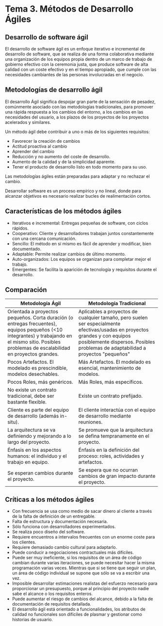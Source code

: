 # Tema 3. Métodos de Desarrollo Ágiles

## Desarrollo de software ágil

El desarrollo de software ágil es un enfoque iterativo e incremental de desarrollo de software, que se realiza de una forma colaborativa mediante una organización de los equipos propia dentro de un marco de trabajo de gobierno efectivo con la ceremonia justa, que produce software de alta calidad con un coste efectivo y en el tiempo apropiado, que cumple con las necesidades cambiantes de las personas involucradas en el negocio.

## Metodologías de desarrollo ágil

El desarrollo Ágil significa despojar gran parte de la sensación de pesadez, comúnmente asociado con las metodologías tradicionales, para promover una rápida respuesta a los cambios del entorno, a los cambios en las necesidades del usuario, a los plazos de los proyectos de los proyectos acelerados y similares.

Un método ágil debe contribuir a uno o más de los siguientes requisitos:
- Favorecer la creación de cambios
- Actitud proactiva al cambio
- Aprender del cambio
- Reducción y no aumento del coste de desarrollo.
- Aumento de la calidad y de la simplicidad aparente.
- Tener el producto de desarrollo listo en todo momento para su uso.

Las metodologías ágiles están preparadas para adaptar y no rechazar el cambio.

Desarrollar software es un proceso empírico y no lineal, donde para alcanzar objetivos es necesario realizar bucles de realimentación cortos.

## Características de los métodos ágiles

- Iterativos e incremental: Entregas pequeñas de software, con ciclos rápidos.
- Cooperativo: Cliente y desarrolladores trabajan juntos constantemente con una cercana comunicación.
- Sencillo: El método en sí mismo es fácil de aprender y modificar, bien documentado.
- Adaptable: Permite realizar cambios de último momento.
- Auto-organizados: Los equipos se organizan para completar mejor el trabajo.
- Emergentes: Se facilita la aparición de tecnología y requisitos durante el desarrollo.

## Comparación

| Metodología Ágil | Metodología Tradicional |
| ---------------- | ----------------------- |
| Orientada a proyectos pequeños. Corta duración (o entregas frecuentes), equipos pequeños (<10 integrantes) y trabajando en el mismo sitio. Posibles problemas de escalabilidad en proyectos grandes. | Aplicables a proyectos de cualquier tamaño, pero suelen ser especialmente efectivas/usadas en proyectos grandes y con equipos posiblemente dispersos. Posibles problemas de adaptabilidad a proyectos "pequeños" |
| Pocos Artefactos. El modelado es prescindible, modelos desechables. | Más Artefactos. El modelado es esencial, mantenimiento de modelos. |
| Pocos Roles, más genéricos. | Más Roles, más específicos. |
| No existe un contrato tradicional, debe ser bastante flexible. | Existe un contrato prefijado. |
| Cliente es parte del equipo de desarrollo (además in-situ). | El cliente interactúa con el equipo de desarrollo mediante reuniones. |
| La arquitectura se va definiendo y mejorando a lo largo del proyecto. | Se promueve que la arquitectura se defina tempranamente en el proyecto. |
| Énfasis en los aspectos humanos: el individuo y el trabajo en equipo. | Énfasis en la definición del proceso: roles, actividades y artefactos. |
| Se esperan cambios durante el proyecto. | Se espera que no ocurran cambios de gran impacto durante el proyecto. |

## Críticas a los métodos ágiles

- Con frecuencia se usa como medio de sacar dinero al cliente a través de la falta de definición de un entregable.
- Falta de estructura y documentación necesaria.
- Sólo funciona con desarrolladores experimentados.
- Se realiza poco diseño del software.
- Requiere encuentros a intervalos frecuentes con un enorme coste para los clientes.
- Requiere demasiado cambio cultural para adaptarlo.
- Puede conducir a negociaciones contractuales más difíciles.
- Puede ser muy ineficiente, si los requisitos de un área de código cambian durante varias iteraciones, se puede necesitar hacer la misma programación varias veces. Mientras que si se tiene que seguir un plan, un área de código individual se supone que sólo se va a escribir una vez.
- Imposible desarrollar estimaciones realistas del esfuerzo necesario para proporcionar un presupuesto, porque al principio del proyecto nadie sabe el alcance o los requisitos enteros.
- Puede aumentar el riesgo de cambios del alcance, debido a la falta de documentación de requisitos detallada.
- El desarrollo ágil está orientado a funcionalidades, los atributos de calidad no funcionales son difíciles de plasmar y gestionar como historias de usuario.
